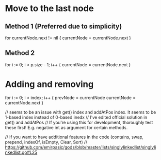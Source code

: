 # Move to the last node
## Method 1 (Preferred due to simplicity)
for currentNode.next != nil {
	currentNode = currentNode.next
}

## Method 2
for i := 0; i < p.size - 1; i++ {
	currentNode = currentNode.next
}

# Adding and removing
for i := 0; i < index; i++ {
	prevNode = currentNode
	currentNode = currentNode.next
}


// seems to be an issue with get() index and addAtPos index. It seems to be 1-based index instead of 0-based inedx
// I've edited official solution in get() and addAtPos
// If you're using this for development, thoroughly test these first! E.g. negative int as argument for certain methods.

// If you want to have additional features in the code (contains, swap, prepend, indexOf, isEmpty, Clear, Sort)
// https://github.com/emirpasic/gods/blob/master/lists/singlylinkedlist/singlylinkedlist.go#L25
